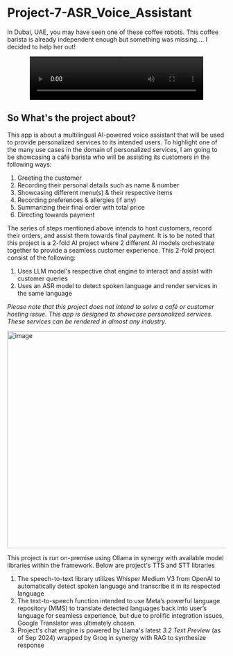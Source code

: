 # Project-7-ASR_Voice_Assistant

In Dubai, UAE, you may have seen one of these coffee robots. This coffee barista is already independent enough but something was missing.... I decided to help her out!



<div align="center">
  <video src=https://github.com/user-attachments/assets/3374d9b5-77cc-4cac-9c4e-45ff0863dcfe width="400" height="100"/>
</div>



## So What's the project about?
This app is about a multilingual AI-powered voice assistant that will be used to provide personalized services to its intended users. To highlight one of the many use cases in the domain of personalized services, I am going to be showcasing a café barista who will be assisting its customers in the following ways:

1)	Greeting the customer
2)	Recording their personal details such as name & number
3)	Showcasing different menu(s) & their respective items
4)	Recording preferences & allergies (if any)
5)	Summarizing their final order with total price
6)	Directing towards payment

The series of steps mentioned above intends to host customers, record their orders, and assist them towards final payment. It is to be noted that this project is a 2-fold AI project where 2 different AI models orchestrate together to provide a seamless customer experience. This 2-fold project consist of the following:

1)	Uses LLM model's respective chat engine to interact and assist with customer queries
2)	Uses an ASR model to detect spoken language and render services in the same language
   
*Please note that this project does not intend to solve a café or customer hosting issue. This app is designed to showcase personalized services. These services can be rendered in almost any industry.*

<img width="980"  height="500" alt="image" src="https://github.com/user-attachments/assets/46656188-39ca-421e-a057-392234b1aec2">

This project is run on-premise using Ollama in synergy with available model libraries within the framework. Below are project's TTS and STT libraries

1)	The speech-to-text library utilizes Whisper Medium V3 from OpenAI to automatically detect spoken language and transcribe it in its respected language
2)	The text-to-speech function intended to use Meta’s powerful language repository (MMS) to translate detected languages back into user’s language for seamless experience, but due to prolific integration issues, Google Translator was ultimately chosen.
3)	Project's chat engine is powered by Llama's latest *3.2 Text Preview* (as of Sep 2024) wrapped by Groq in synergy with RAG to synthesize response
   





